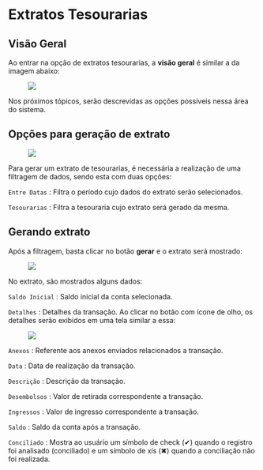 # Extratos Tesourarias

## Visão Geral

Ao entrar na opção de extratos tesourarias, a **visão geral** é similar a da imagem abaixo:

<figure class="images">
    <img src="../../../../assets/prints-ui/extratos-tesourarias-painel.jpg" />
</figure>

Nos próximos tópicos, serão descrevidas as opções possíveis nessa área do sistema.

## Opções para geração de extrato

<figure class="images">
    <img src="../../../../assets/prints-ui/extratos-tesourarias-opcoes.jpg" />
</figure>

Para gerar um extrato de tesourarias, é necessária a realização de uma filtragem de dados, sendo esta com duas opções:

`Entre Datas`
: Filtra o período cujo dados do extrato serão selecionados.

`Tesourarias`
: Filtra a tesouraria cujo extrato será gerado da mesma.

## Gerando extrato

Após a filtragem, basta clicar no botão **gerar** e o extrato será mostrado:

<figure class="images">
    <img src="../../../../assets/prints-ui/extratos-bancarios-extrato.jpg" />
</figure>

No extrato, são mostrados alguns dados:

`Saldo Inicial`
: Saldo inicial da conta selecionada.

`Detalhes`
: Detalhes da transação. Ao clicar no botão com ícone de olho, os detalhes serão exibidos em uma tela similar a essa:

<figure class="images">
    <img src="../../../../assets/prints-ui/extratos-bancarios-detalhes.jpg" />
</figure>

`Anexos`
: Referente aos anexos enviados relacionados a transação.

`Data`
: Data de realização da transação.

`Descrição`
: Descrição da transação.

`Desembolsos`
: Valor de retirada correspondente a transação.

`Ingressos`
: Valor de ingresso correspondente a transação.

`Saldo`
: Saldo da conta após a transação.

`Conciliado`
: Mostra ao usuário um símbolo de check (&#x2714;) quando o registro foi analisado (conciliado) e um símbolo de xís (&#x2716;) quando a conciliação não foi realizada.
